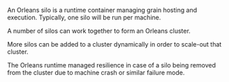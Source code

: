 An Orleans silo is a runtime container managing grain hosting and execution. Typically, one silo will be run per machine.

A number of silos can work together to form an Orleans cluster.

More silos can be added to a cluster dynamically in order to scale-out that cluster.

The Orleans runtime managed resilience in case of a silo being removed from the cluster due to machine crash or similar failure mode.